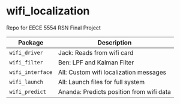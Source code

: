 # wifi_localization
Repo for EECE 5554 RSN Final Project


| Package          | Description                                |
| ---------------- | ------------------------------------------ |
| `wifi_driver`    | Jack: Reads from wifi card                 |
| `wifi_filter`    | Ben: LPF and Kalman Filter                 |
| `wifi_interface` | All: Custom wifi localization messages     |
| `wifi_launch`    | All: Launch files for full system          |
| `wifi_predict`   | Ananda: Predicts position from wifi data   |